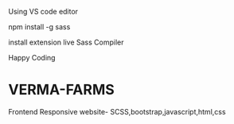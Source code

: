 Using VS code editor

npm install -g sass

install extension live Sass Compiler

Happy Coding


# VERMA-FARMS
Frontend Responsive website- SCSS,bootstrap,javascript,html,css

